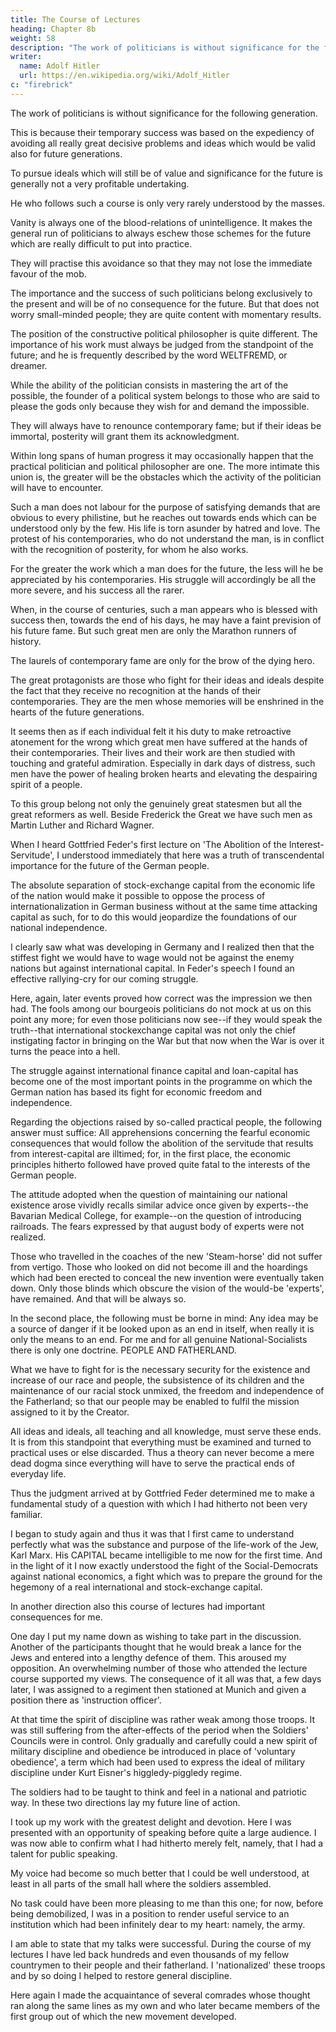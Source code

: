 ```yaml
---
title: The Course of Lectures
heading: Chapter 8b
weight: 58
description: "The work of politicians is without significance for the following generation"
writer:
  name: Adolf Hitler
  url: https://en.wikipedia.org/wiki/Adolf_Hitler
c: "firebrick"
---
```



The work of politicians is without significance for the following generation. 

This is because their temporary success was based on the expediency of avoiding all really great decisive problems and ideas which would be valid also for future generations. 

To pursue ideals which will still be of value and significance for the future is generally not a very profitable undertaking.

He who follows such a course is only very rarely understood by the masses.

<!--  people, who find beer and milk a more persuasive index of political values than far-sighted plans for the future, the realization of which can only
take place later on and the advantages of which can be reaped only by posterity. -->

Vanity is always one of the blood-relations of unintelligence. It makes the general run of politicians to always eschew those schemes for the future which are really difficult to put into practice.

They will practise this avoidance so that they may not lose the immediate favour of the mob.

The importance and the success of such politicians belong exclusively to the present and will be of no consequence for the future. But that does not worry small-minded people; they are quite content with momentary results.

The position of the constructive political philosopher is quite different. The importance of his work must always be judged from the standpoint of the future; and he is frequently described by the word WELTFREMD, or dreamer. 

While the ability of the politician consists in mastering the art of the possible, the founder of a political system belongs to those who are said to please the gods only because they wish for and demand the impossible. 

They will always have to renounce contemporary fame; but if their ideas be immortal, posterity will grant them its acknowledgment. 

Within long spans of human progress it may occasionally happen that the practical politician and political philosopher are one. The more intimate this union is, the greater will be the obstacles which the activity of the politician will have to encounter. 

Such a man does not labour for the purpose of satisfying demands that are obvious to every philistine, but he reaches out towards ends which can be understood only by the few. His life is torn asunder by hatred and love. The protest of his contemporaries, who do not understand the man, is in conflict with the recognition of posterity, for whom he also works.

For the greater the work which a man does for the future, the less will he be appreciated by his contemporaries. His struggle will accordingly be all the more severe, and his success all the rarer. 

When, in the course of centuries, such a man appears who is blessed with success then, towards the end of his days, he may have a faint prevision of his future fame. But such great men are only the Marathon runners of history. 

The laurels of contemporary fame are only for the brow of the dying hero.

The great protagonists are those who fight for their ideas and ideals despite the fact that they receive no recognition at the hands of their contemporaries. They are the men whose memories will be enshrined in the hearts of the future generations. 

It seems then as if each individual felt it his duty to make retroactive atonement for the wrong which great men have suffered at the hands of their contemporaries. Their lives and their work are then studied with touching and grateful admiration. Especially in dark days of distress, such men have the power of healing broken hearts and elevating the despairing spirit of a people.

To this group belong not only the genuinely great statesmen but all the great reformers as well. Beside Frederick the Great we have such men as Martin Luther and Richard Wagner.

When I heard Gottfried Feder's first lecture on 'The Abolition of the Interest-Servitude', I understood immediately that here was a truth of transcendental importance for the future of the German people. 

The absolute separation of stock-exchange capital from the economic life of the nation would make it possible to oppose the process of internationalization in German business without at the same time attacking capital as such, for to do this would jeopardize the foundations of our national independence. 

I clearly saw what was developing in Germany and I realized then that the stiffest fight we would have to wage would not be against the enemy nations but against international capital. In Feder's speech I found an effective rallying-cry for our coming struggle. 

Here, again, later events proved how correct was the impression we then had. The fools among our bourgeois politicians do not mock at us on this point any more; for even those politicians now see--if they would speak the truth--that international stockexchange capital was not only the chief instigating factor in bringing on the War but that now when the War is over it turns the peace into a hell.

The struggle against international finance capital and loan-capital has become one of the most important points in the programme on which the German nation has based its fight for economic freedom and independence.

Regarding the objections raised by so-called practical people, the following answer must suffice: All apprehensions concerning the fearful economic consequences that would follow the abolition of the servitude that results from interest-capital are illtimed; for, in the first place, the economic principles hitherto followed have proved
quite fatal to the interests of the German people. 

The attitude adopted when the question of maintaining our national existence arose vividly recalls similar advice once given by experts--the Bavarian Medical College, for example--on the question of introducing railroads. The fears expressed by that august body of experts were not realized. 

Those who travelled in the coaches of the new 'Steam-horse' did not suffer from vertigo. Those who looked on did not become ill and the hoardings which had been erected to conceal the new invention were eventually taken down. Only those blinds which obscure the vision of the would-be 'experts', have remained. And that will be always so.

In the second place, the following must be borne in mind: Any idea may be a source of danger if it be looked upon as an end in itself, when really it is only the means to an end. For me and for all genuine National-Socialists there is only one doctrine. PEOPLE AND FATHERLAND.

What we have to fight for is the necessary security for the existence and increase of our race and people, the subsistence of its children and the maintenance of our racial stock unmixed, the freedom and independence of the Fatherland; so that our people may be enabled to fulfil the mission assigned to it by the Creator.

All ideas and ideals, all teaching and all knowledge, must serve these ends. It is from this standpoint that everything must be examined and turned to practical uses or else discarded. Thus a theory can never become a mere dead dogma since everything will have to serve the practical ends of everyday life.

Thus the judgment arrived at by Gottfried Feder determined me to make a fundamental study of a question with which I had hitherto not been very familiar.  

I began to study again and thus it was that I first came to understand perfectly what was the substance and purpose of the life-work of the Jew, Karl Marx. His CAPITAL became intelligible to me now for the first time. And in the light of it I now exactly understood the fight of the Social-Democrats against national economics, a fight which was to prepare the ground for the hegemony of a real international and stock-exchange capital.

In another direction also this course of lectures had important consequences for me.

One day I put my name down as wishing to take part in the discussion. Another of the participants thought that he would break a lance for the Jews and entered into a lengthy defence of them. This aroused my opposition. An overwhelming number of those who attended the lecture course supported my views. The consequence of it all was that, a few days later, I was assigned to a regiment then stationed at Munich and given a position there as 'instruction officer'.

At that time the spirit of discipline was rather weak among those troops. It was still suffering from the after-effects of the period when the Soldiers' Councils were in control. Only gradually and carefully could a new spirit of military discipline and obedience be introduced in place of 'voluntary obedience', a term which had been used to express the ideal of military discipline under Kurt Eisner's higgledy-piggledy regime. 

The soldiers had to be taught to think and feel in a national and patriotic way. In these two directions lay my future line of action.

I took up my work with the greatest delight and devotion. Here I was presented with an opportunity of speaking before quite a large audience. I was now able to confirm what I had hitherto merely felt, namely, that I had a talent for public speaking. 

My voice had become so much better that I could be well understood, at least in all parts of the small hall where the soldiers assembled.

No task could have been more pleasing to me than this one; for now, before being demobilized, I was in a position to render useful service to an institution which had been infinitely dear to my heart: namely, the army.

I am able to state that my talks were successful. During the course of my lectures I have led back hundreds and even thousands of my fellow countrymen to their people and their fatherland. I 'nationalized' these troops and by so doing I helped to restore general discipline.

Here again I made the acquaintance of several comrades whose thought ran along the same lines as my own and who later became members of the first group out of which the new movement developed. 
